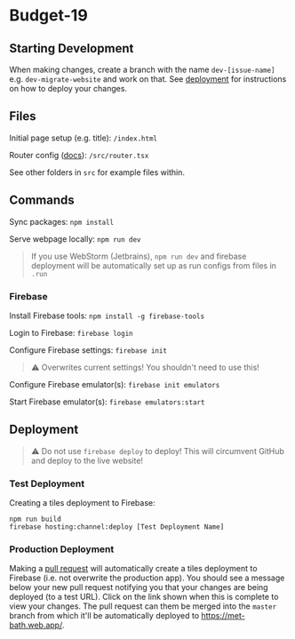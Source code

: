 # Budget-19

## Starting Development

When making changes, create a branch with the name `dev-[issue-name]`
e.g. `dev-migrate-website` and work on that. See [deployment](#deployment) for
instructions on how to deploy your changes.

## Files

Initial page setup (e.g. title): `/index.html`

Router config ([docs](https://reactrouter.com/en/main)): `/src/router.tsx`

See other folders in `src` for example files within.

## Commands

Sync packages: `npm install`

Serve webpage locally: `npm run dev`

> If you use WebStorm (Jetbrains), `npm run dev` and firebase deployment
will be automatically set up as run configs from files in `.run`

### Firebase

Install Firebase tools: `npm install -g firebase-tools`

Login to Firebase: `firebase login`

Configure Firebase settings: `firebase init`
> :warning: Overwrites current settings! You shouldn't need to use this!

Configure Firebase emulator(s): `firebase init emulators`

Start Firebase emulator(s): `firebase emulators:start`

## Deployment

> :warning: Do not use `firebase deploy` to deploy! This will circumvent GitHub and deploy
to the live website!

### Test Deployment

Creating a tiles deployment to Firebase:
```
npm run build
firebase hosting:channel:deploy [Test Deployment Name]
```

### Production Deployment

Making a [pull request](https://github.com/Robert-M-Lucas/budget-19/compare)
will automatically create a tiles deployment to Firebase (i.e. not
overwrite the production app). You should see a message below your new pull
request notifying you that your changes are being deployed (to a test URL). Click on
the link shown when this is complete to view your changes. The pull
request can them be merged into the `master` branch from which it'll
be automatically deployed to https://met-bath.web.app/.